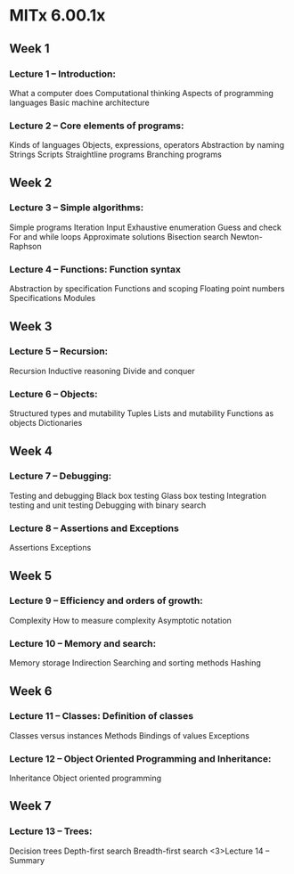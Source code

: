 # MITx 6.00.1x
<h2>Week 1</h2>
<h3>Lecture 1 – Introduction:</h3>
	What a computer does
	Computational thinking
	Aspects of programming languages
	Basic machine architecture
<h3>Lecture 2 – Core elements of programs:</h3>
	Kinds of languages
	Objects, expressions, operators
	Abstraction by naming
	Strings
	Scripts
	Straightline programs
	Branching programs
<h2>Week 2</h2>
<h3>Lecture 3 – Simple algorithms:</h3>
	Simple programs
	Iteration
	Input
	Exhaustive enumeration
	Guess and check
	For and while loops
	Approximate solutions
	Bisection search
	Newton-Raphson
<h3>Lecture 4 – Functions: Function syntax</h3>
	Abstraction by specification
	Functions and scoping
	Floating point numbers
	Specifications
	Modules
<h2>Week 3</h2>
<h3>Lecture 5 – Recursion:</h3>
	Recursion
	Inductive reasoning
	Divide and conquer
<h3>Lecture 6 – Objects:</h3>
	Structured types and mutability
	Tuples
	Lists and mutability
	Functions as objects
	Dictionaries
<h2>Week 4</h2>
<h3>Lecture 7 – Debugging:</h3>
	Testing and debugging
	Black box testing
	Glass box testing
	Integration testing and unit testing
	Debugging with binary search
<h3>Lecture 8 – Assertions and Exceptions</h3>
	Assertions
	Exceptions
<h2>Week 5</h2>
<h3>Lecture 9 – Efficiency and orders of growth:</h3>
	Complexity
	How to measure complexity
	Asymptotic notation
<h3>Lecture 10 – Memory and search:</h3>
	Memory storage
	Indirection
	Searching and sorting methods
	Hashing
<h2>Week 6</h2>
<h3>Lecture 11 – Classes: Definition of classes</h3>
	Classes versus instances
	Methods
	Bindings of values
	Exceptions
<h3>Lecture 12 – Object Oriented Programming and Inheritance:</h3>
	Inheritance
	Object oriented programming
<h2>Week 7</h2>
<h3>Lecture 13 – Trees:</h3>
	Decision trees
	Depth-first search
	Breadth-first search
<3>Lecture 14 – Summary</h3>
